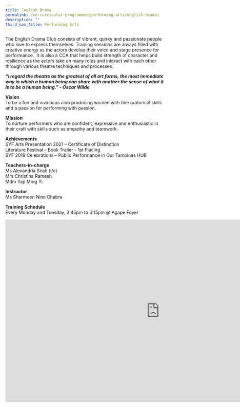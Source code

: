 ```yaml
---
title: English Drama
permalink: /co-curricular-programmes/performing-arts/english-drama/
description: ""
third_nav_title: Performing Arts
---
```

The English Drama Club consists of vibrant, quirky and passionate people who love to express themselves. Training sessions are always filled with creative energy as the actors develop their voice and stage presence for performance.&nbsp; It is also a CCA that helps build strength of character and resilience as the actors take on many roles and interact with each other through various theatre techniques and processes.&nbsp;  
  
**_“I regard the theatre as the greatest of all art forms, the most immediate way in which a human being can share with another the sense of what it is to be a human being.” - Oscar Wilde_**  

  

**Vision**  <br>
To be a fun and vivacious club producing women with fine oratorical skills and a passion for performing with passion.  
  
**Mission**  <br>
To nurture performers who are confident, expressive and enthusiastic in their craft with skills such as empathy and teamwork.  
  
**Achievements**  <br>
SYF Arts Presentation 2021 – Certificate of Distinction  
Literature Festival – Book Trailer - 1st Placing  <br>
SYF 2019 Celebrations – Public Performance in Our Tampines HUB  
  
**Teachers-in-charge**  <br>
Ms Alexandria Seah (i/c)  <br>
Mrs Christina Ramesh  <br>
Mdm Yap Ming Yi

  

**Instructor**   <br>
Ms Sharmeen Nina Chabra

  
**Training Schedule**  <br>
Every Monday and Tuesday, 3:45pm to 6:15pm @ Agape Foyer

<iframe allowfullscreen="true" height="569" width="960" frameborder="0" src="https://docs.google.com/presentation/d/e/2PACX-1vTKYNK9R5v6-m57ewWvfYHT-SfyMLtbHcmOT7KybUosJVfUHEIBFkkQsBkd8mi0FiVErNjPdvyaU3oA/embed?start=true&amp;loop=true&amp;delayms=3000"></iframe>